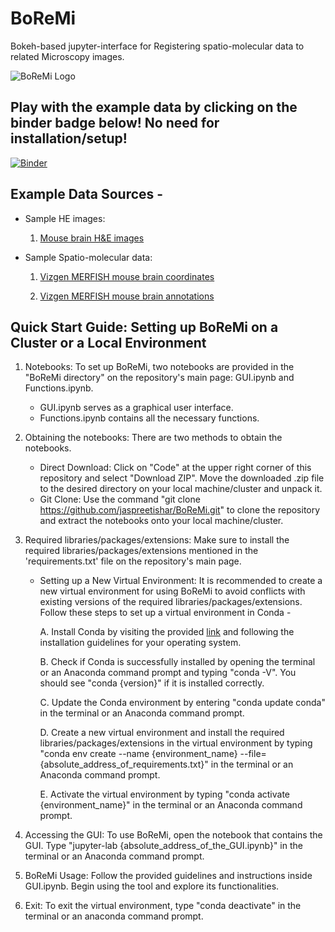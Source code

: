 # BoReMi
Bokeh-based jupyter-interface for Registering spatio-molecular data to related Microscopy images.

![BoReMi Logo](https://user-images.githubusercontent.com/103258471/197501791-dc7997a2-9e4e-44e9-ba6e-17af6dd57130.jpg)

## Play with the example data by clicking on the binder badge below! No need for installation/setup!

[![Binder](https://mybinder.org/badge_logo.svg)](https://mybinder.org/v2/gh/jaspreetishar/BoReMi/main?urlpath=/lab/tree/Binder/GUI.ipynb)


## Example Data Sources -

- Sample HE images:

  1. [Mouse brain H&E images](https://mouse.brain-map.org/experiment/siv?id=100142143&imageId=102162242&imageType=atlas&initImage=atlas&showSubImage=y&contrast=0.5,0.5,0,255,4)

- Sample Spatio-molecular data:

  1. [Vizgen MERFISH mouse brain coordinates](https://storage.cloud.google.com/public-datasets-vizgen-merfish/datasets/mouse_brain_map/BrainReceptorShowcase/Slice2/Replicate1/cell_metadata_S2R1.csv)

  2. [Vizgen MERFISH mouse brain annotations](https://colab.research.google.com/drive/1OxJRO19cPsDW0JGAh4tLJjgOl7EMxQbP?usp=sharing&__hstc=30510752.4cb8d6b89fad2fa65d62bdaf607b6668.1649443550209.1649443550209.1649443550209.1&__hssc=30510752.10.1649443550210&__hsfp=2047326768&hsCtaTracking=070f4af1-2595-44c8-9779-4da89d538482%7Cf4313de5-25c4-4677-9fd6-82cf71d4fdc4#scrollTo=SDqqXPqBHpvx)


## Quick Start Guide: Setting up BoReMi on a Cluster or a Local Environment

1. Notebooks: To set up BoReMi, two notebooks are provided in the "BoReMi directory" on the repository's main page: GUI.ipynb and Functions.ipynb.
   - GUI.ipynb serves as a graphical user interface.
   - Functions.ipynb contains all the necessary functions.
  
3. Obtaining the notebooks: There are two methods to obtain the notebooks.
   - Direct Download: Click on "Code" at the upper right corner of this repository and select "Download ZIP". Move the downloaded .zip file to the desired directory on your local machine/cluster and unpack it.
   - Git Clone: Use the command "git clone https://github.com/jaspreetishar/BoReMi.git" to clone the repository and extract the notebooks onto your local machine/cluster.

4. Required libraries/packages/extensions: Make sure to install the required libraries/packages/extensions mentioned in the 'requirements.txt' file on the repository's main page.
   - Setting up a New Virtual Environment: It is recommended to create a new virtual environment for using BoReMi to avoid conflicts with existing versions of the required libraries/packages/extensions. Follow these steps to set up a virtual environment in Conda -
       
       A. Install Conda by visiting the provided [link](https://docs.conda.io/en/latest/miniconda.html) and following the installation guidelines for your operating system.

       B. Check if Conda is successfully installed by opening the terminal or an Anaconda command prompt and typing "conda -V". You should see "conda {version}" if it is installed correctly.
       
       C. Update the Conda environment by entering "conda update conda" in the terminal or an Anaconda command prompt.

       D. Create a new virtual environment and install the required libraries/packages/extensions in the virtual environment by typing "conda env create --name {environment_name} --file={absolute_address_of_requirements.txt}" in the terminal or an Anaconda command prompt.
       
       E. Activate the virtual environment by typing "conda activate {environment_name}" in the terminal or an Anaconda command prompt.
       
6. Accessing the GUI: To use BoReMi, open the notebook that contains the GUI. Type "jupyter-lab {absolute_address_of_the_GUI.ipynb}" in the terminal or an Anaconda command prompt.

7. BoReMi Usage: Follow the provided guidelines and instructions inside GUI.ipynb. Begin using the tool and explore its functionalities.

8. Exit: To exit the virtual environment, type "conda deactivate" in the terminal or an anaconda command prompt.
